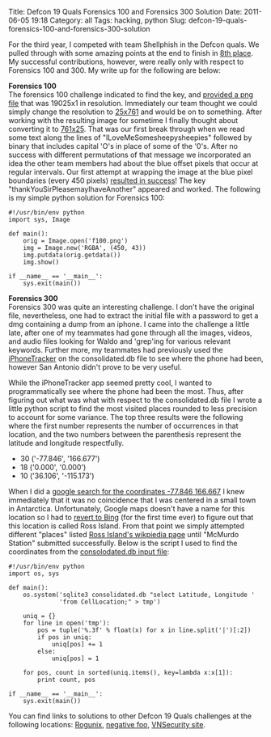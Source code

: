 Title: Defcon 19 Quals Forensics 100 and Forensics 300 Solution
Date: 2011-06-05 19:18
Category: all
Tags: hacking, python
Slug: defcon-19-quals-forensics-100-and-forensics-300-solution

For the third year, I competed with team Shellphish in the Defcon quals. We
pulled through with some amazing points at the end to finish in [8th place][].
My successful contributions, however, were really only with respect to
Forensics 100 and 300. My write up for the following are below:

**Forensics 100**  
The forensics 100 challenge indicated to find the key, and [provided a png
file][] that was 19025x1 in resolution. Immediately our team thought we could
simply change the resolution to [25x761][] and would be on to something. After
working with the resulting image for sometime I finally thought about
converting it to [761x25][]. That was our first break through when we read some
text along the lines of "ILoveMeSomesheepysheepies" followed by binary that
includes capital 'O's in place of some of the '0's. After no success with
different permutations of that message we incorporated an idea the other team
members had about the blue offset pixels that occur at regular intervals. Our
first attempt at wrapping the image at the blue pixel boundaries (every 450
pixels) [resulted in success][]! The key "thankYouSirPleasemayIhaveAnother"
appeared and worked. The following is my simple python solution for Forensics
100:

    #!/usr/bin/env python
    import sys, Image

    def main():
        orig = Image.open('f100.png')
        img = Image.new('RGBA', (450, 43))
        img.putdata(orig.getdata())
        img.show()

    if __name__ == '__main__':
        sys.exit(main())

**Forensics 300**  
Forensics 300 was quite an interesting challenge. I don't have the original
file, nevertheless, one had to extract the initial file with a password to get
a dmg containing a dump from an iphone. I came into the challenge a little
late, after one of my teammates had gone through all the images, videos, and
audio files looking for Waldo and 'grep'ing for various relevant keywords.
Further more, my teammates had previously used the [iPhoneTracker][] on the
consolidated.db file to see where the phone had been, however San Antonio
didn't prove to be very useful.

While the iPhoneTracker app seemed pretty cool, I wanted to programmatically
see where the phone had been the most. Thus, after figuring out what was what
with respect to the consolidated.db file I wrote a little python script to find
the most visited places rounded to less precision to account for some variance.
The top three results were the following where the first number represents the
number of occurrences in that location, and the two numbers between the
parenthesis represent the latitude and longitude respectfully.

-   30 ('-77.846', '166.677')
-   18 ('0.000', '0.000')
-   10 ('36.106', '-115.173')

When I did a [google search for the coordinates -77.846 166.667][] I knew
immediately that it was no coincidence that I was centered in a small town in
Antarctica. Unfortunately, Google maps doesn't have a name for this location so
I had to [revert to Bing][] (for the first time ever) to figure out that this
location is called Ross Island. From that point we simply attempted different
"places" listed [Ross Island's wikpiedia page][] until "McMurdo Station"
submitted successfully. Below is the script I used to find the coordinates from
the [consolodated.db input file][]:

    #!/usr/bin/env python
    import os, sys

    def main():
        os.system('sqlite3 consolidated.db "select Latitude, Longitude '
                  'from CellLocation;" > tmp')
        
        uniq = {}
        for line in open('tmp'):
            pos = tuple('%.3f' % float(x) for x in line.split('|')[:2])
            if pos in uniq:
                uniq[pos] += 1
            else:
                uniq[pos] = 1

        for pos, count in sorted(uniq.items(), key=lambda x:x[1]):
            print count, pos

    if __name__ == '__main__':
        sys.exit(main())

You can find links to solutions to other Defcon 19 Quals challenges at the
following locations: [Rogunix][], [negative foo][], [VNSecurity site][].

  [8th place]: http://stalkr.net/defcon/graph.htm
  [provided a png file]: /images/2011/06/f100.png
  [25x761]: /images/2011/06/f100_25_761.png
  [761x25]: /images/2011/06/f100_761_25.png
  [resulted in success]: /images/2011/06/f100_solution.png
  [iPhoneTracker]: http://petewarden.github.com/iPhoneTracker/
  [google search for the coordinates -77.846 166.667]: http://maps.google.com/maps?f=q&source=s_q&hl=en&geocode=&q=-77.846+166.677&sll=-77.578778,167.409668&sspn=1.030596,5.218506&ie=UTF8&t=h&z=15
  [revert to Bing]: http://www.bing.com/maps/?v=2&where1=-77.846%20166.677
  [Ross Island's wikpiedia page]: http://en.wikipedia.org/wiki/Ross_Island
  [consolodated.db input file]: /images/2011/06/consolidated.db
  [Rogunix]: http://rogunix.com/defconquals19.html
  [negative foo]: http://t.negativefoo.org/post/6235620215/dc19-ctf-quals-writeups
  [VNSecurity site]: http://www.vnsecurity.net/2011/05/defcon-19-ctf-quals-writeups-collection/
